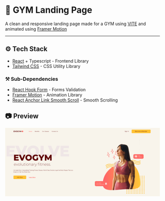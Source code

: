 # 💪 GYM Landing Page
A clean and responsive landing page made for a GYM using [VITE](https://vitejs.dev/) and animated using [Framer Motion](https://www.framer.com/motion/)

<hr />

## ⚙ Tech Stack
* [React](https://reactjs.org/) + Typescript - Frontend Library
* [Tailwind CSS](https://tailwindcss.com/) - CSS Utility Library

### ⚒ Sub-Dependencies
* [React Hook Form](https://react-hook-form.com/) - Forms Validation
* [Framer Motion](https://www.framer.com/motion/) - Animation Library
* [React Anchor Link Smooth Scroll](https://github.com/mauricevancooten/react-anchor-link-smooth-scroll) - Smooth Scrolling

## 📷 Preview
![Preview](src\assets\preview.png)